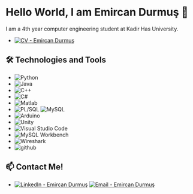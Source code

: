 # Hello World, I am Emircan Durmuş 👋

I am a 4th year computer engineering student at Kadir Has University.
- [![CV - Emircan Durmuş](https://img.shields.io/badge/-Download%20My%20CV-red?style=for-the-badge)](https://github.com/durmusemircan/durmusemircan/blob/main/EmircanDurmusCV.pdf)

## 🛠 Technologies and Tools
- ![Python](https://img.shields.io/badge/python-3670A0?style=for-the-badge&logo=python&logoColor=ffdd54)
- ![Java](https://img.shields.io/badge/-Java-007396?style=for-the-badge&logo=Java&logoColor=white)
- ![C++](https://img.shields.io/badge/c++-%2300599C.svg?style=for-the-badge&logo=c%2B%2B&logoColor=white)
- ![C#](https://img.shields.io/badge/C%23-239120?style=for-the-badge&logo=csharp&logoColor=white)
- ![Matlab](https://img.shields.io/badge/-Matlab-0076A8?style=for-the-badge&logo=Matlab&logoColor=white)
- ![PL/SQL](https://img.shields.io/badge/-PL%2FSQL-F80000?style=for-the-badge&logo=Oracle&logoColor=white)
  ![MySQL](https://img.shields.io/badge/-MySQL-4479A1?style=for-the-badge&logo=MySQL&logoColor=white)
- ![Arduino](https://img.shields.io/badge/-Arduino-00979D?style=for-the-badge&logo=Arduino&logoColor=white)
- ![Unity](https://img.shields.io/badge/unity-%23000000.svg?style=for-the-badge&logo=unity&logoColor=white)
- ![Visual Studio Code](https://img.shields.io/badge/Visual%20Studio%20Code-0078d7.svg?style=for-the-badge&logo=visual-studio-code&logoColor=white)
- ![MySQL Workbench](https://img.shields.io/badge/-MySQL%20Workbench-4479A1?style=for-the-badge&logo=MySQL&logoColor=white)
- ![Wireshark](https://img.shields.io/badge/-Wireshark-1679A7?style=for-the-badge&logo=Wireshark&logoColor=white)
- ![github](https://img.shields.io/badge/GitHub-000000?style=for-the-badge&logo=GitHub&logoColor=white)



## 📫 Contact Me!
- [![LinkedIn - Emircan Durmuş](https://img.shields.io/badge/-Emircan%20Durmuş-blue?style=for-the-badge&logo=Linkedin&logoColor=white)](https://tr.linkedin.com/in/emircan-durmus)
  [![Email - Emircan Durmuş](https://img.shields.io/badge/-SEND%20EMAIL%20TO%20emircandurmud@gmail.com-red?style=for-the-badge&logo=Mail.Ru&logoColor=white)](mailto:emircandurmud@gmail.com)

